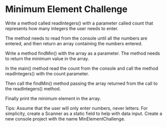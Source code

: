 # Minimum Element Challenge

Write a method called readIntegers() with a parameter called count that represents
how many integers the user needs to enter.

The method needs to read from the console until all the numbers are entered, and
then return an array containing the numbers entered.

Write a method findMin() with the array as a parameter.  The method needs to return 
the minimum value in the array.

In the main() method read the count from the console and call the method readIntegers()
with the count parameter.

Then call the findMin() method passing the array returned from the call to the
readIntegers() method.

Finally print the minimum element in the array.

Tips: 
Assume that the user will only enter numbers, never letters.
For simplicity, create a Scanner as a static field to help with data input.
Create a new console project with the name MinElementChallenge.
